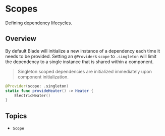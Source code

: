 #  Scopes

Defining dependency lifecycles.

## Overview

By default Blade will initialize a new instance of a dependency each time it needs to be provided. Setting an `@Provider`s `scope` to `.singleton` will limit the dependency to a single instance that is shared within a component.

> Singleton scoped dependencies are initialized immediately upon component initialization.

```swift
@Provider(scope: .singleton)
static func provideHeater() -> Heater {
    ElectricHeater()
}
```

## Topics

- ``Scope``
